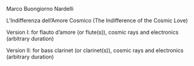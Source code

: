 Marco Buongiorno Nardelli

L’Indifferenza dell’Amore Cosmico 
(The Indifference of the Cosmic Love)

Version I: for flauto d’amore (or flute(s)), 
cosmic rays and electronics
(arbitrary duration)

Version II: for bass clarinet (or clarinet(s)), 
cosmic rays and electronics
(arbitrary duration)
